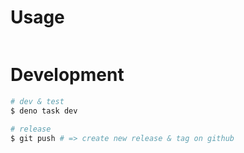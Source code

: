 # Usage

```sh

```

# Development

```sh
# dev & test
$ deno task dev

# release
$ git push # => create new release & tag on github
```
